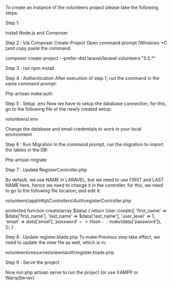 To create an instance of the volunteers project please take the following steps:

Step 1:

Install Node.js and Composer

Step 2 :  Via Composer Create-Project
Open command prompt (WIndows +C )and copy paste the command:

composer create-project --prefer-dist laravel/laravel volunteers "5.5.*"

Step 3 : run npm install

Step 4 :  Authentication
After execution of step 1, run the command in the same command prompt:

Php artisan make:auth

Step 5 :  Setup .env
Now we have to setup the database connection, for this, go to the following file of the newly created setup:

volunteers/.env

Change the database and email credentials to work in your local environment

Step 6 :  Run Migration
In the command prompt, run the migration to import the tables in the DB:

Php artisan migrate

Step 7 :  Update RegisterController.php

By default, we use NAME in LARAVEL, but we need to use FIRST and LAST NAME here, hence we need to change it in the controller, for this, we need to go to the following file location, and edit it:

volunteers\app\Http\Controllers\Auth\registerController.php

   protected function create(array $data)
   {
       return User::create([
           'first_name' => $data['first_name'],
           'last_name' => $data['last_name'],
           'user_level' => 1,
           'email' => $data['email'],
           'password' => Hash::make($data['password']),
       ]);
   }

 
Step 8 :  Update register.blade.php
To make Previous step take effect, we need to update the view file as well, which is in:

volunteers\resources\views\auth\register.blade.php

Step 9 :  Serve the project

Now run php artisan serve to run the project (or use XAMPP or WampServer)
